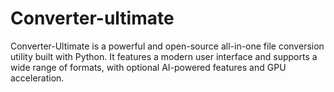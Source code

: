 # Converter-ultimate
Converter-Ultimate is a powerful and open-source all-in-one file conversion utility built with Python. It features a modern user interface and supports a wide range of formats, with optional AI-powered features and GPU acceleration.
